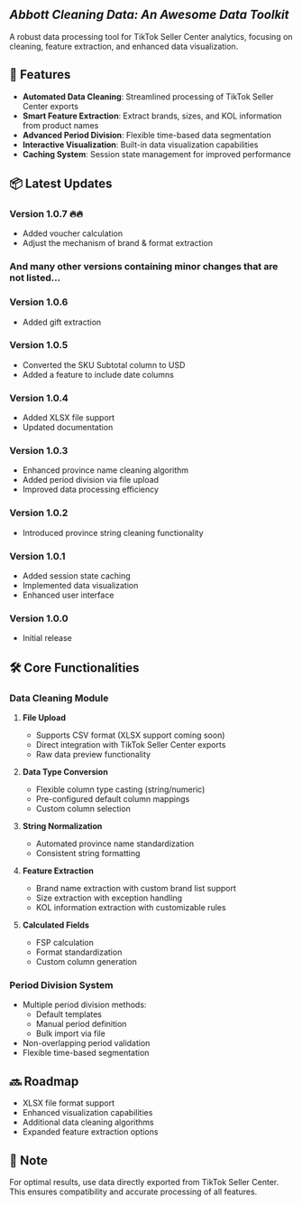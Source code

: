 ## ***Abbott Cleaning Data: An Awesome Data Toolkit***

A robust data processing tool for TikTok Seller Center analytics, focusing on cleaning, feature extraction, and enhanced data visualization.

## 🚀 Features

- **Automated Data Cleaning**: Streamlined processing of TikTok Seller Center exports
- **Smart Feature Extraction**: Extract brands, sizes, and KOL information from product names
- **Advanced Period Division**: Flexible time-based data segmentation
- **Interactive Visualization**: Built-in data visualization capabilities
- **Caching System**: Session state management for improved performance

## 📦 Latest Updates

### Version 1.0.7 🔥🔥 
- Added voucher calculation
- Adjust the mechanism of brand & format extraction

### And many other versions containing minor changes that are not listed...

### Version 1.0.6
- Added gift extraction

### Version 1.0.5
- Converted the SKU Subtotal column to USD
- Added a feature to include date columns

### Version 1.0.4 
- Added XLSX file support
- Updated documentation

### Version 1.0.3 
- Enhanced province name cleaning algorithm
- Added period division via file upload
- Improved data processing efficiency

### Version 1.0.2
- Introduced province string cleaning functionality

### Version 1.0.1
- Added session state caching
- Implemented data visualization
- Enhanced user interface

### Version 1.0.0
- Initial release

## 🛠 Core Functionalities

### Data Cleaning Module

1. **File Upload**
   - Supports CSV format (XLSX support coming soon)
   - Direct integration with TikTok Seller Center exports
   - Raw data preview functionality

2. **Data Type Conversion**
   - Flexible column type casting (string/numeric)
   - Pre-configured default column mappings
   - Custom column selection

3. **String Normalization**
   - Automated province name standardization
   - Consistent string formatting

4. **Feature Extraction**
   - Brand name extraction with custom brand list support
   - Size extraction with exception handling
   - KOL information extraction with customizable rules

5. **Calculated Fields**
   - FSP calculation
   - Format standardization
   - Custom column generation

### Period Division System

- Multiple period division methods:
  - Default templates
  - Manual period definition
  - Bulk import via file
- Non-overlapping period validation
- Flexible time-based segmentation

## 🔜 Roadmap

- XLSX file format support
- Enhanced visualization capabilities
- Additional data cleaning algorithms
- Expanded feature extraction options

## 📝 Note

For optimal results, use data directly exported from TikTok Seller Center. This ensures compatibility and accurate processing of all features.